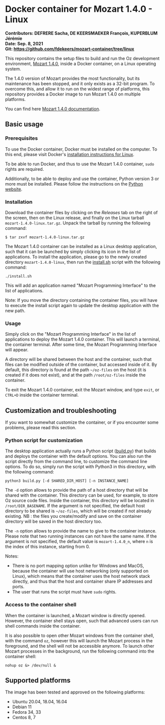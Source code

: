# Docker container for Mozart 1.4.0 - Linux

**Contributors: DEFRERE Sacha, DE KEERSMAEKER François, KUPERBLUM Jérémie** \
**Date: Sep. 8, 2021** \
**Git: https://github.com/fdekeers/mozart-container/tree/linux**

This repository contains the setup files to build and run
the Oz development environment, [Mozart 1.4.0](http://mozart2.org/mozart-v1/),
inside a Docker container, on a Linux operating system.

The 1.4.0 version of Mozart provides the most functionality,
but its maintenance has been stopped,
and it only exists as a 32-bit program.
To overcome this, and allow it to run on the widest range of platforms,
this repository provides a Docker image to run Mozart 1.4.0 on multiple platforms.

You can find here [Mozart 1.4.0 documentation](http://mozart2.org/mozart-v1/doc-1.4.0/).


## Basic usage

### Prerequisites

To use the Docker container, Docker must be installed on the computer.
To this end, please visit Docker's [installation instructions for Linux](https://docs.docker.com/engine/install/).

To be able to run Docker, and thus to use the Mozart 1.4.0 container,
`sudo` rights are required.

Additionally, to be able to deploy and use the container,
Python version 3 or more must be installed.
Please follow the instructions on the [Python website](https://www.python.org/downloads/).

### Installation

Download the container files by clicking on the *Releases* tab
on the right of the screen, then on the Linux release,
and finally on the Linux tarball `mozart-1.4.0-linux.tar.gz`.
Unpack the tarball by running the following command:
```shell
$ tar zxvf mozart-1.4.0-linux.tar.gz
```

The Mozart 1.4.0 container can be installed as a Linux desktop application,
such that it can be launched by simply clicking its icon in the list of applications.
To install the application, please go to the newly created directory
`mozart-1.4.0-linux`,
then run the [install.sh](install.sh) script with the following command:
```shell
./install.sh
```

This will add an application named "Mozart Programming Interface" to the list
of applications.

Note: If you move the directory containing the container files,
you will have to execute the install script again
to update the desktop application with the new path.

### Usage

Simply click on the "Mozart Programming Interface" in the list of applications
to deploy the Mozart 1.4.0 container.
This will launch a terminal, the container terminal.
After some time, the Mozart Programming Interface will appear.

A directory will be shared between the host and the container,
such that files can be modified outside of the container,
but accessed inside of it.
By default, this directory is found at the path `~/oz-files` on the host
(it is created if it does not exist),
and at the path `/root/oz-files` inside the container.

To exit the Mozart 1.4.0 container, exit the Mozart window, and type
`exit`, or `CTRL+D` inside the container terminal.


## Customization and troubleshooting

If you want to somewhat customize the container, or if you encounter some problems,
please read this section.

### Python script for customization

The desktop application actually runs a Python script
([build.py](build.py))
that builds and deploys the container with the default options.
You can also run the script directly from the command line,
to customize the command line options.
To do so, simply run the script with Python3 in this directory, with the following command:
```shell
python3 build.py [-d SHARED_DIR_HOST] [-n INSTANCE_NAME]
```

The `-d` option allows to provide the path of a host directory
that will be shared with the container.
This directory can be used, for example, to store Oz source code files.
Inside the container, this directory will be located in `/root/DIR_BASENAME`.
If the argument is not specified, the default host directory to be shared is
`~/oz-files`, which will be created if not already existing. NB : the files you create/modify and save on the container directory will be saved in the host directory too.

The `-n` option allows to provide the name to give to the container instance.
Please note that two running instances can not have the same name.
If the argument is not specified, the default value is `mozart-1.4.0_n`,
where `n` is the index of this instance, starting from 0.

Notes:
- There is no port mapping option unlike for Windows and MacOS, because the container will use host networking (only supported on Linux), which means that the container uses the host network stack directly, and thus that the host and container share IP addresses and ports.
- The user that runs the script must have `sudo` rights.

### Access to the container shell

When the container is launched, a Mozart window is directly opened.
However, the container shell stays open, such that advanced users can
run shell commands inside the container.

It is also possible to open other Mozart windows from the container shell,
with the command `oz`, however this will launch the Mozart process in the foreground,
and the shell will not be accessible anymore.
To launch other Mozart processes in the background, run the following command
into the container shell:
```console
nohup oz &> /dev/null &
```


## Supported platforms

The image has been tested and approved on the following platforms:
- Ubuntu 20.04, 18.04, 16.04
- Debian 11
- Fedora 34, 33
- Centos 8, 7
